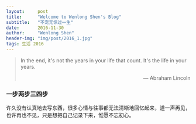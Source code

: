 ```yaml
---
layout:     post
title:      "Welcome to Wenlong Shen's Blog"
subtitle:   "不宠无惊过一生"
date:       2016-11-30
author:     "Wenlong Shen"
header-img: "img/post/2016_1.jpg"
tags: 生活 2016
---
```


> In the end, it's not the years in your life that count. It's the life in your years.  
> <p style="text-align:right;"> — Abraham Lincoln </p>


### 一步两步三四步

许久没有认真地去写东西，很多心情与往事都无法清晰地回忆起来，道一声再见，也许再也不见，只是想把自己记录下来，惟愿不忘初心。

